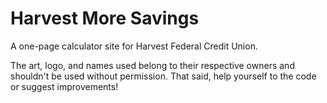 # Harvest More Savings

A one-page calculator site for Harvest Federal Credit Union. 

The art, logo, and names used belong to their respective owners and shouldn't be used without permission. That said, help yourself to the code or suggest improvements!
